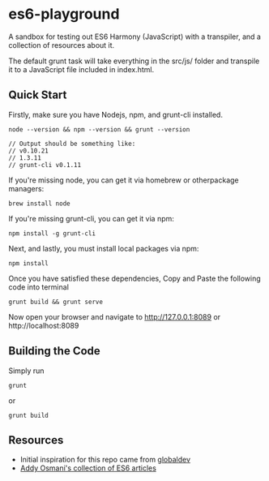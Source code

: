 es6-playground
==============

A sandbox for testing out ES6 Harmony (JavaScript) with a transpiler, and a collection of resources about it.

The default grunt task will take everything in the src/js/ folder and transpile it to a JavaScript file included in index.html.

## Quick Start
Firstly, make sure you have Nodejs, npm, and grunt-cli installed.
```
node --version && npm --version && grunt --version

// Output should be something like:
// v0.10.21
// 1.3.11
// grunt-cli v0.1.11
```
If you're missing node, you can get it via homebrew or otherpackage managers:
```
brew install node
```
If you're missing grunt-cli, you can get it via npm:
```
npm install -g grunt-cli
```
Next, and lastly, you must install local packages via npm:
```
npm install
```
Once you have satisfied these dependencies, Copy and Paste the following code into terminal
```
grunt build && grunt serve
```
Now open your browser and navigate to http://127.0.0.1:8089 or http://localhost:8089

## Building the Code
Simply run
```
grunt
```
or 
```
grunt build
```

## Resources
- Initial inspiration for this repo came from [globaldev](http://globaldev.co.uk/2013/09/es6-part-1/)
- [Addy Osmani's collection of ES6 articles](http://addyosmani.com/blog/ecmascript-6-resources-for-the-curious-javascripter/)
